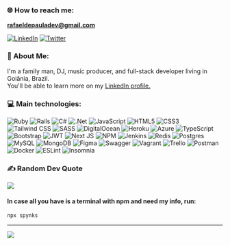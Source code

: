 
### 🌐 How to reach me:  
**rafaeldepauladev@gmail.com**  

[![LinkedIn](https://img.shields.io/badge/LinkedIn-%230077B5.svg?logo=linkedin&logoColor=white)](https://linkedin.com/in/rafaeldepaulabarbosa) 
[![Twitter](https://img.shields.io/badge/Twitter-%231DA1F2.svg?logo=Twitter&logoColor=white)](https://twitter.com/rafaeldepauladj) 

### 💫 About Me:
I'm a family man, DJ, music producer, and full-stack developer living in Goiânia, Brazil.  
You'll be able to learn more on my [LinkedIn profile.](https://linkedin.com/in/rafaeldepaulabarbosa)

<!--- <a href="https://app.daily.dev/xspynks"><img src="https://api.daily.dev/devcards/b5c69c000c7b49a082a202fdff795879.png?r=ncv" width="400" alt="Rafael de Paula's Dev Card"/></a> -->

### 💻 Main technologies:
![Ruby](https://img.shields.io/badge/ruby-%23CC342D.svg?style=flat&logo=ruby&logoColor=white) ![Rails](https://img.shields.io/badge/rails-%23CC0000.svg?style=flat&logo=ruby-on-rails&logoColor=white) ![C#](https://img.shields.io/badge/c%23-%23239120.svg?style=flat&logo=c-sharp&logoColor=white) ![.Net](https://img.shields.io/badge/.NET-5C2D91?style=flat&logo=.net&logoColor=white) ![JavaScript](https://img.shields.io/badge/javascript-%23323330.svg?style=flat&logo=javascript&logoColor=%23F7DF1E)  ![HTML5](https://img.shields.io/badge/html5-%23E34F26.svg?style=flat&logo=html5&logoColor=white) ![CSS3](https://img.shields.io/badge/css3-%231572B6.svg?style=flat&logo=css3&logoColor=white) ![Tailwind CSS](https://img.shields.io/badge/tailwindcss-%2338B2AC.svg?style=flat&logo=tailwind-css&logoColor=white) ![SASS](https://img.shields.io/badge/SASS-hotpink.svg?style=flat&logo=SASS&logoColor=white) ![DigitalOcean](https://img.shields.io/badge/DigitalOcean-%230167ff.svg?style=flat&logo=digitalOcean&logoColor=white) ![Heroku](https://img.shields.io/badge/heroku-%23430098.svg?style=flat&logo=heroku&logoColor=white) ![Azure](https://img.shields.io/badge/azure-%230072C6.svg?style=flat&logo=azure-devops&logoColor=white) ![TypeScript](https://img.shields.io/badge/typescript-%23007ACC.svg?style=flat&logo=typescript&logoColor=white) ![Bootstrap](https://img.shields.io/badge/bootstrap-%23563D7C.svg?style=flat&logo=bootstrap&logoColor=white) ![JWT](https://img.shields.io/badge/JWT-black?style=flat&logo=JSON%20web%20tokens) ![Next JS](https://img.shields.io/badge/Next-black?style=flat&logo=next.js&logoColor=white) ![NPM](https://img.shields.io/badge/NPM-%23000000.svg?style=flat&logo=npm&logoColor=white) ![Jenkins](https://img.shields.io/badge/jenkins-%232C5263.svg?style=flat&logo=jenkins&logoColor=white) ![Redis](https://img.shields.io/badge/redis-%23DD0031.svg?style=flat&logo=redis&logoColor=white) ![Postgres](https://img.shields.io/badge/postgres-%23316192.svg?style=flat&logo=postgresql&logoColor=white) ![MySQL](https://img.shields.io/badge/mysql-%2300f.svg?style=flat&logo=mysql&logoColor=white) ![MongoDB](https://img.shields.io/badge/MongoDB-%234ea94b.svg?style=flat&logo=mongodb&logoColor=white) 	![Figma](https://img.shields.io/badge/figma-%23F24E1E.svg?style=flat&logo=figma&logoColor=white) ![Swagger](https://img.shields.io/badge/-Swagger-%23Clojure?style=flat&logo=swagger&logoColor=white) ![Vagrant](https://img.shields.io/badge/vagrant-%231563FF.svg?style=flat&logo=vagrant&logoColor=white) ![Trello](https://img.shields.io/badge/Trello-%23026AA7.svg?style=flat&logo=Trello&logoColor=white) ![Postman](https://img.shields.io/badge/Postman-FF6C37?style=flat&logo=postman&logoColor=white) ![Docker](https://img.shields.io/badge/docker-%230db7ed.svg?style=flat&logo=docker&logoColor=white) ![ESLint](https://img.shields.io/badge/ESLint-4B3263?style=flat&logo=eslint&logoColor=white) ![Insomnia](https://img.shields.io/badge/Insomnia-black?style=flat&logo=insomnia&logoColor=5849BE)
<!---# 📊 GitHub Stats:
![](https://github-readme-stats.vercel.app/api?username=xspynks&theme=yeblu&hide_border=false&include_all_commits=true&count_private=true)<br/>
![](https://github-readme-streak-stats.herokuapp.com/?user=xspynks&theme=yeblu&hide_border=false)<br/>
![](https://github-readme-stats.vercel.app/api/top-langs/?username=xspynks&theme=yeblu&hide_border=false&include_all_commits=true&count_private=true&layout=compact)
-->

### ✍️ Random Dev Quote
![](https://quotes-github-readme.vercel.app/api?type=horizontal&theme=radical)

#### In case all you have is a terminal with npm and need my info, run:
```bash
npx spynks
```

---
[![](https://visitcount.itsvg.in/api?id=xspynks&icon=0&color=0)](https://visitcount.itsvg.in)

<!-- Proudly created with GPRM ( https://gprm.itsvg.in ) -->
